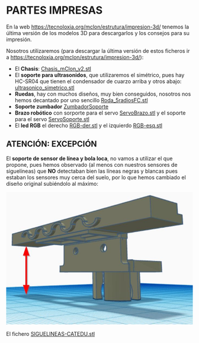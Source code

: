 # PARTES IMPRESAS

En la web https://tecnoloxia.org/mclon/estrutura/impresion-3d/ tenemos la última versión de los modelos 3D para descargarlos y los consejos para su impresión.

Nosotros utilizaremos (para descargar la última versión de estos ficheros ir a https://tecnoloxia.org/mclon/estrutura/impresion-3d/):

* El **Chasis**: [Chasis_mClon_v2.stl](https://drive.google.com/open?id=1kVxDD62IhxYe-1PCB5XXmdIgjNg0QErp)
* El **soporte para ultrasonidos**, que utilizaremos el simétrico, pues hay HC-SR04 que tienen el condensador de cuarzo arriba y otros abajo: [ultrasonico_simetrico.stl](https://drive.google.com/open?id=1UJMoudOn9ISZafE33FVQWQCnoUlc9lKw)
* **Ruedas**, hay con muchos diseños, muy bien conseguidos, nosotros nos hemos decantado por uno sencillo [Roda_5radiosFC.stl](https://drive.google.com/open?id=1C4duqYJv65NQwZq5RTb9vLWn-n_3ALF8)
* **Soporte zumbador** [ZumbadorSoporte](https://drive.google.com/open?id=1A0Hpum1_sX2JqfCQv7Ku-On-x9eo4TuC)
* **Brazo robótico** con sorporte para el servo [ServoBrazo.stl](https://drive.google.com/open?id=1i0nL2VuoKGGZk20MYiDFIsEMoB5QTKvW) y el soporte para el servo [ServoSoporte.stl](https://drive.google.com/open?id=1-M92e_N2a6h8tUPoJVj8zwYclPggMmRi)
* El **led RGB** el derecho [RGB-der.stl](https://drive.google.com/open?id=1OAUGHfSBuR7mxLhx_2dXrbA7ns-krBMr) y el izquierdo [RGB-esq.stl](https://drive.google.com/open?id=1MWkV7sHYfSgAN8qRdjnN0P6OTF-dtuVV)

## ATENCIÓN: EXCEPCIÓN

El **soporte de sensor de línea y bola loca**, no vamos a utilizar el que propone, pues hemos observado (al menos con nuestros sensores de siguelíneas) que **NO** detectaban bien las líneas negras y blancas pues estaban los sensores muy cerca del suelo, por lo que hemos cambiado el diseño original subiéndolo al máximo:

![](/assets/siguelineascatedu.jpg)

El fichero [SIGUELINEAS-CATEDU.stl](https://drive.google.com/open?id=1iijGfPE9fJmWQuRWx1xmuKZQjy0GZD-A)
